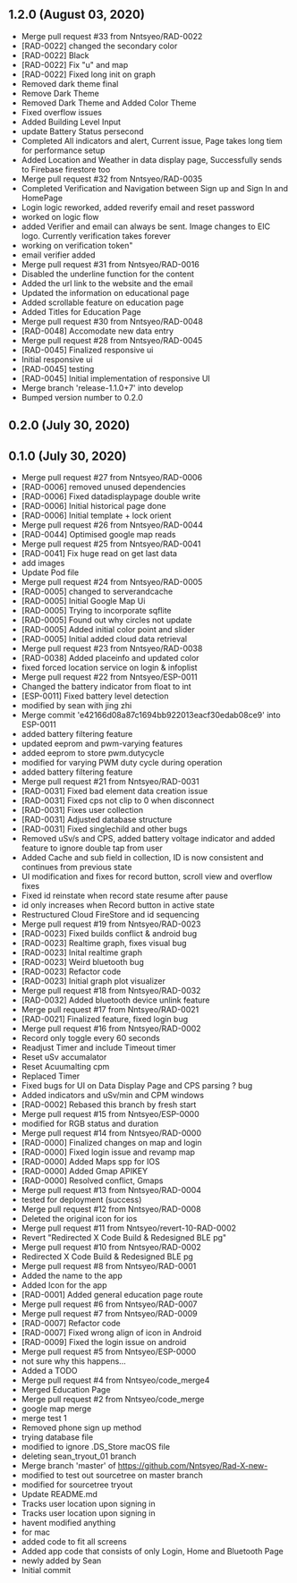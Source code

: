 ## 1.2.0 (August 03, 2020)

- Merge pull request #33 from Nntsyeo/RAD-0022
- [RAD-0022] changed the secondary color
- [RAD-0022] Black
- [RAD-0022] Fix "u" and map
- [RAD-0022] Fixed long init on graph
- Removed dark theme final
- Remove Dark Theme
- Removed Dark Theme and Added Color Theme
- Fixed overflow issues
- Added Building Level Input
- update Battery Status persecond
- Completed All indicators and alert, Current issue, Page takes long tiem for performance setup
- Added Location and Weather in data display page, Successfully sends to Firebase firestore too
- Merge pull request #32 from Nntsyeo/RAD-0035
- Completed Verification and Navigation between Sign up and Sign In and HomePage
- Login logic reworked, added reverify email and reset password
- worked on logic flow
- added Verifier and email can always be sent. Image changes to EIC logo. Currently verification takes forever
- working on verification token"
- email verifier added
- Merge pull request #31 from Nntsyeo/RAD-0016
- Disabled the underline function for the content
- Added the url link to the website and the email
- Updated the information on educational page
- Added scrollable feature on education page
- Added Titles for Education Page
- Merge pull request #30 from Nntsyeo/RAD-0048
- [RAD-0048] Accomodate new data entry
- Merge pull request #28 from Nntsyeo/RAD-0045
- [RAD-0045] Finalized responsive ui
- Initial responsive ui
- [RAD-0045] testing
- [RAD-0045] Initial implementation of responsive UI
- Merge branch 'release-1.1.0+7' into develop
- Bumped version number to 0.2.0

## 0.2.0 (July 30, 2020)

## 0.1.0 (July 30, 2020)

- Merge pull request #27 from Nntsyeo/RAD-0006
- [RAD-0006] removed unused dependencies
- [RAD-0006] Fixed datadisplaypage double write
- [RAD-0006] Initial historical page done
- [RAD-0006] Initial template + lock orient
- Merge pull request #26 from Nntsyeo/RAD-0044
- [RAD-0044] Optimised google map reads
- Merge pull request #25 from Nntsyeo/RAD-0041
- [RAD-0041] Fix huge read on get last data
- add images
- Update Pod file
- Merge pull request #24 from Nntsyeo/RAD-0005
- [RAD-0005] changed to serverandcache
- [RAD-0005] Initial Google Map Ui
- [RAD-0005] Trying to incorporate sqflite
- [RAD-0005] Found out why circles not update
- [RAD-0005] Added initial color point and slider
- [RAD-0005] Initial added cloud data retrieval
- Merge pull request #23 from Nntsyeo/RAD-0038
- [RAD-0038] Added placeinfo and updated color
- fixed forced location service on login & infoplist
- Merge pull request #22 from Nntsyeo/ESP-0011
- Changed the battery indicator from float to int
- [ESP-0011] Fixed battery level detection
- modified by sean with jing zhi
- Merge commit 'e42166d08a87c1694bb922013eacf30edab08ce9' into ESP-0011
- added battery filtering feature
- updated eeprom and pwm-varying features
- added eeprom to store pwm.dutycycle
- modified for varying PWM duty cycle during operation
- added battery filtering feature
- Merge pull request #21 from Nntsyeo/RAD-0031
- [RAD-0031] Fixed bad element data creation issue
- [RAD-0031] Fixed cps not clip to 0 when disconnect
- [RAD-0031] Fixes user collection
- [RAD-0031] Adjusted database structure
- [RAD-0031] Fixed singlechild and other bugs
- Removed uSv/s and CPS, added battery voltage indicator and added feature to ignore double tap from user
- Added Cache and sub field in collection, ID is now consistent and continues from previous state
- UI modification and fixes for record button, scroll view and overflow fixes
- Fixed id reinstate when record state resume after pause
- id only increases when Record button in active state
- Restructured Cloud FireStore and id sequencing
- Merge pull request #19 from Nntsyeo/RAD-0023
- [RAD-0023] Fixed builds conflict & android bug
- [RAD-0023] Realtime graph, fixes visual bug
- [RAD-0023] Inital realtime graph
- [RAD-0023] Weird bluetooth bug
- [RAD-0023] Refactor code
- [RAD-0023] Initial graph plot visualizer
- Merge pull request #18 from Nntsyeo/RAD-0032
- [RAD-0032] Added bluetooth device unlink feature
- Merge pull request #17 from Nntsyeo/RAD-0021
- [RAD-0021] Finalized feature, fixed login bug
- Merge pull request #16 from Nntsyeo/RAD-0002
- Record only toggle every 60 seconds
- Readjust Timer and include Timeout timer
- Reset uSv accumalator
- Reset Acuumalting cpm
- Replaced Timer
- Fixed bugs for UI on Data Display Page and CPS parsing ? bug
- Added indicators and uSv/min and CPM windows
- [RAD-0002] Rebased this branch by fresh start
- Merge pull request #15 from Nntsyeo/ESP-0000
- modified for RGB status and duration
- Merge pull request #14 from Nntsyeo/RAD-0000
- [RAD-0000] Finalized changes on map and login
- [RAD-0000] Fixed login issue and revamp map
- [RAD-0000] Added Maps spp for IOS
- [RAD-0000] Added Gmap APIKEY
- [RAD-0000] Resolved conflict, Gmaps
- Merge pull request #13 from Nntsyeo/RAD-0004
- tested for deployment (success)
- Merge pull request #12 from Nntsyeo/RAD-0008
- Deleted the original icon for ios
- Merge pull request #11 from Nntsyeo/revert-10-RAD-0002
- Revert "Redirected X Code Build & Redesigned BLE pg"
- Merge pull request #10 from Nntsyeo/RAD-0002
- Redirected X Code Build & Redesigned BLE pg
- Merge pull request #8 from Nntsyeo/RAD-0001
- Added the name to the app
- Added Icon for the app
- [RAD-0001] Added general education page route
- Merge pull request #6 from Nntsyeo/RAD-0007
- Merge pull request #7 from Nntsyeo/RAD-0009
- [RAD-0007] Refactor code
- [RAD-0007] Fixed wrong align of icon in Android
- [RAD-0009] Fixed the login issue on android
- Merge pull request #5 from Nntsyeo/ESP-0000
- not sure why this happens...
- Added a TODO
- Merge pull request #4 from Nntsyeo/code_merge4
- Merged Education Page
- Merge pull request #2 from Nntsyeo/code_merge
- google map merge
- merge test 1
- Removed phone sign up method
- trying database file
- modified to ignore .DS_Store macOS file
- deleting sean_tryout_01 branch
- Merge branch 'master' of https://github.com/Nntsyeo/Rad-X-new-
- modified to test out sourcetree on master branch
- modified for sourcetree tryout
- Update README.md
- Tracks user location upon signing in
- Tracks user location upon signing in
- havent modified anything
- for mac
- added code to fit all screens
- Added app code that consists of only Login, Home and Bluetooth Page
- newly added by Sean
- Initial commit
